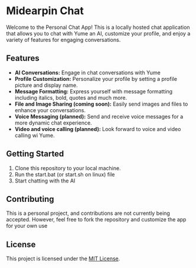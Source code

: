 # Midearpin Chat

Welcome to the Personal Chat App! This is a locally hosted chat application that allows you to chat with Yume an AI, customize your profile, and enjoy a variety of features for engaging conversations.

## Features

- **AI Conversations:** Engage in chat conversations with Yume
- **Profile Customization:** Personalize your profile by setting a profile picture and display name.
- **Message Formatting:** Express yourself with message formatting including italics, bold, quotes and much more.
- **File and Image Sharing (coming soon):** Easily send images and files to enhance your conversations.
- **Voice Messaging (planned):** Send and receive voice messages for a more dynamic chat experience.
- **Video and voice calling (planned):** Look forward to voice and video calling wi Yume.

## Getting Started

1. Clone this repository to your local machine.
2. Run the start.bat (or start.sh on linux) file
3. Start chatting with the AI

## Contributing

This is a personal project, and contributions are not currently being accepted. However, feel free to fork the repository and customize the app for your own use

## License

This project is licensed under the [MIT License](LICENSE).
